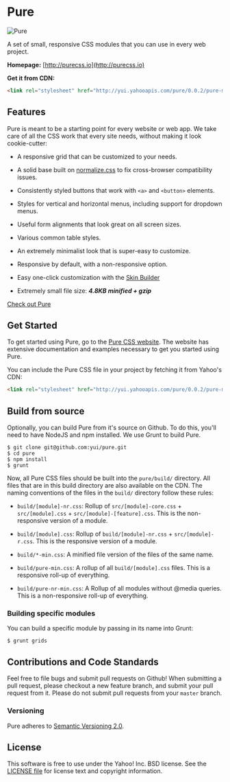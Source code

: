 Pure
====

![Pure](http://f.cl.ly/items/281x142x250t0W3g1H14/pure.jpg)

A set of small, responsive CSS modules that you can use in every web project.

**Homepage:** [http://purecss.io](http://purecss.io)

**Get it from CDN:**

```html
<link rel="stylesheet" href="http://yui.yahooapis.com/pure/0.0.2/pure-min.css">
```


## Features

Pure is meant to be a starting point for every website or web app. We take care of all the CSS work that
every site needs, without making it look cookie-cutter:

* A responsive grid that can be customized to your needs.

* A solid base built on [normalize.css](http://necolas.github.io/normalize.css/) to fix cross-browser compatibility issues.

* Consistently styled buttons that work with `<a>` and `<button>` elements.

* Styles for vertical and horizontal menus, including support for dropdown menus.

* Useful form alignments that look great on all screen sizes.

* Various common table styles.

* An extremely minimalist look that is super-easy to customize.

* Responsive by default, with a non-responsive option.

* Easy one-click customization with the [Skin Builder](http://yui.github.io/skinbuilder/?mode=pure)

* Extremely small file size: ***4.8KB minified + gzip***

[Check out Pure](http://purecss.io)

## Get Started

To get started using Pure, go to the [Pure CSS website](http://purecss.io). The website has extensive documentation and examples necessary to get you started using Pure.

You can include the Pure CSS file in your project by fetching it from Yahoo's CDN:

```html
<link rel="stylesheet" href="http://yui.yahooapis.com/pure/0.0.2/pure-min.css">
```

## Build from source

Optionally, you can build Pure from it's source on Github. To do this, you'll need to have NodeJS and npm installed. We use Grunt to build Pure.

```shell
$ git clone git@github.com:yui/pure.git
$ cd pure
$ npm install
$ grunt
```

Now, all Pure CSS files should be built into the `pure/build/` directory. All files that are in this build directory are also available on the CDN. The naming conventions of the files in the `build/` directory follow these rules:

* `build/[module]-nr.css`: Rollup of `src/[module]-core.css` + `src/[module].css` + `src/[module]-[feature].css`. This is the non-responsive version of a module.

* `build/[module].css`: Rollup of `build/[module]-nr.css` + `src/[module]-r.css`. This is the responsive version of a module.

* `build/*-min.css`: A minified file version of the files of the same name.

* `build/pure-min.css`: A rollup of all `build/[module].css` files. This is a responsive roll-up of everything.

* `build/pure-nr-min.css`: A Rollup of all modules without @media queries. This is a non-responsive roll-up of everything.

### Building specific modules

You can build a specific module by passing in its name into Grunt:

```shell
$ grunt grids
```

## Contributions and Code Standards

Feel free to file bugs and submit pull requests on Github! When submitting a pull request, please checkout a new feature branch, and submit your pull request from it. Please do not submit pull requests from your `master` branch.

### Versioning

Pure adheres to [Semantic Versioning 2.0](http://semver.org/).

## License

This software is free to use under the Yahoo! Inc. BSD license.
See the [LICENSE file](https://github.com/yui/pure/blob/master/LICENSE.md) for license text and copyright information.
